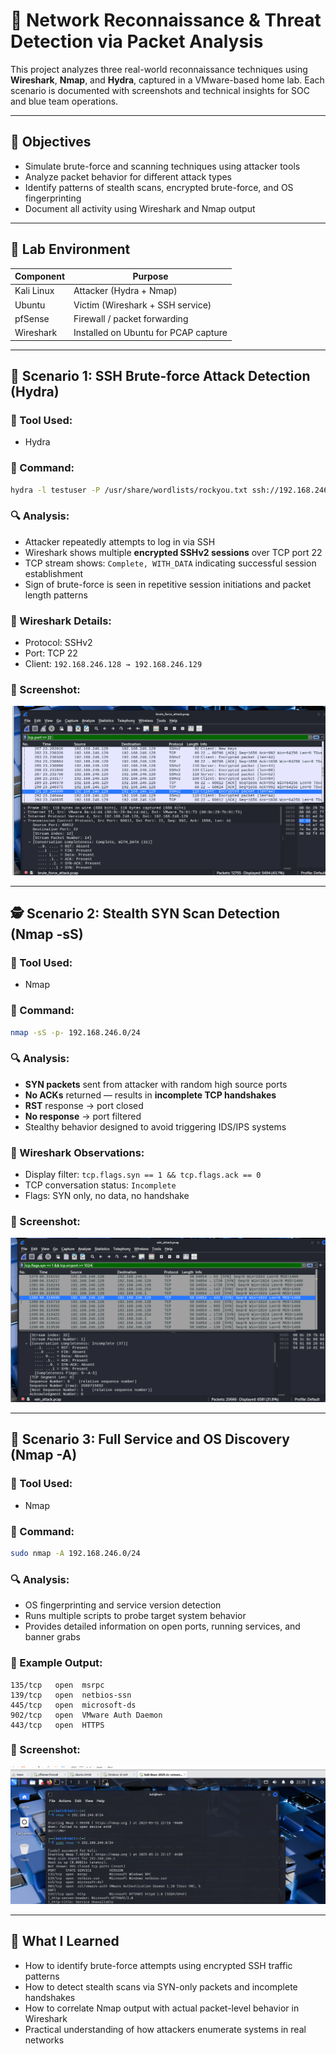 # 🧠 Network Reconnaissance & Threat Detection via Packet Analysis

This project analyzes three real-world reconnaissance techniques using **Wireshark**, **Nmap**, and **Hydra**, captured in a VMware-based home lab. Each scenario is documented with screenshots and technical insights for SOC and blue team operations.

---

## 🎯 Objectives

- Simulate brute-force and scanning techniques using attacker tools
- Analyze packet behavior for different attack types
- Identify patterns of stealth scans, encrypted brute-force, and OS fingerprinting
- Document all activity using Wireshark and Nmap output

---

## 🧪 Lab Environment

| Component     | Purpose                              |
|---------------|---------------------------------------|
| Kali Linux    | Attacker (Hydra + Nmap)              |
| Ubuntu        | Victim (Wireshark + SSH service)     |
| pfSense       | Firewall / packet forwarding         |
| Wireshark     | Installed on Ubuntu for PCAP capture |

---

## 🔐 Scenario 1: SSH Brute-force Attack Detection (Hydra)

### 🧰 Tool Used:
- Hydra

### 🧪 Command:
```bash
hydra -l testuser -P /usr/share/wordlists/rockyou.txt ssh://192.168.246.129
```

### 🔍 Analysis:
- Attacker repeatedly attempts to log in via SSH
- Wireshark shows multiple **encrypted SSHv2 sessions** over TCP port 22
- TCP stream shows: `Complete, WITH_DATA` indicating successful session establishment
- Sign of brute-force is seen in repetitive session initiations and packet length patterns

### 🔎 Wireshark Details:
- Protocol: SSHv2
- Port: TCP 22
- Client: `192.168.246.128 → 192.168.246.129`

### 📸 Screenshot:
![SSH Brute-force Attack - Wireshark](wireshark-analysis1.png)

---

## 🕵️ Scenario 2: Stealth SYN Scan Detection (Nmap -sS)

### 🧰 Tool Used:
- Nmap

### 🧪 Command:
```bash
nmap -sS -p- 192.168.246.0/24
```

### 🔍 Analysis:
- **SYN packets** sent from attacker with random high source ports
- **No ACKs** returned — results in **incomplete TCP handshakes**
- **RST** response → port closed  
- **No response** → port filtered
- Stealthy behavior designed to avoid triggering IDS/IPS systems

### 🔎 Wireshark Observations:
- Display filter: `tcp.flags.syn == 1 && tcp.flags.ack == 0`
- TCP conversation status: `Incomplete`
- Flags: SYN only, no data, no handshake

### 📸 Screenshot:
![SYN Scan - Wireshark](wireshark-analysis2.png)

---

## 🧭 Scenario 3: Full Service and OS Discovery (Nmap -A)

### 🧰 Tool Used:
- Nmap

### 🧪 Command:
```bash
sudo nmap -A 192.168.246.0/24
```

### 🔍 Analysis:
- OS fingerprinting and service version detection
- Runs multiple scripts to probe target system behavior
- Provides detailed information on open ports, running services, and banner grabs

### 🔎 Example Output:
```
135/tcp   open  msrpc
139/tcp   open  netbios-ssn
445/tcp   open  microsoft-ds
902/tcp   open  VMware Auth Daemon
443/tcp   open  HTTPS
```

### 📸 Screenshot:
![Nmap Full Scan - Terminal](nmap-scan.png)

---

## 🧠 What I Learned

- How to identify brute-force attempts using encrypted SSH traffic patterns
- How to detect stealth scans via SYN-only packets and incomplete handshakes
- How to correlate Nmap output with actual packet-level behavior in Wireshark
- Practical understanding of how attackers enumerate systems in real networks

